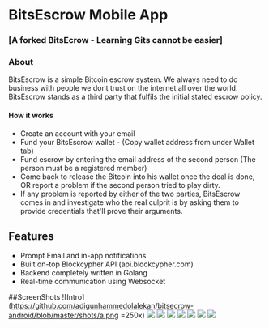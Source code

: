 # BitsEscrow Mobile App

### [A forked BitsEcrow - Learning Gits cannot be easier]

### About
BitsEscrow is a simple Bitcoin escrow system. We always need to do business with people we dont trust on the internet all over the world. BitsEscrow stands as a third party that fulfils the initial stated escrow policy.

#### How it works
* Create an account with your email
* Fund your BitsEscrow wallet - (Copy wallet address from under Wallet tab)
* Fund escrow by entering the email address of the second person (The person must be a registered member)
* Come back to release the Bitcoin into his wallet once the deal is done, OR report a problem if the second person tried to play dirty.
* If any problem is reported by either of the two parties, BitsEscrow comes in and investigate who the real culprit is by asking them to provide credentials that'll prove their arguments.

## Features
* Prompt Email and in-app notifications
* Built on-top Blockcypher API (api.blockcypher.com)
* Backend completely written in Golang
* Real-time communication using Websocket

##ScreenShots
![Intro](https://github.com/adigunhammedolalekan/bitsecrow-android/blob/master/shots/a.png =250x)
![](https://github.com/adigunhammedolalekan/bitsecrow-android/blob/master/shots/b.png)
![](https://github.com/adigunhammedolalekan/bitsecrow-android/blob/master/shots/c.png)
![](https://github.com/adigunhammedolalekan/bitsecrow-android/blob/master/shots/d.png)
![](https://github.com/adigunhammedolalekan/bitsecrow-android/blob/master/shots/e.png)
![](https://github.com/adigunhammedolalekan/bitsecrow-android/blob/master/shots/f.png)
![](https://github.com/adigunhammedolalekan/bitsecrow-android/blob/master/shots/g.png)
![](https://github.com/adigunhammedolalekan/bitsecrow-android/blob/master/shots/h.png)
